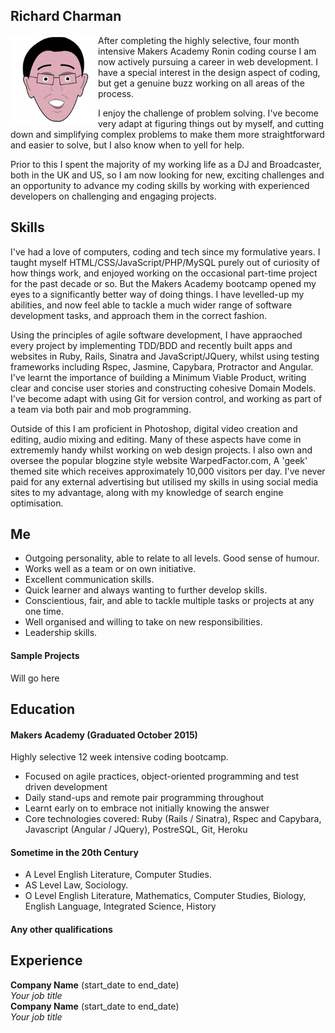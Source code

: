 ## Richard Charman

<img align="left" src="public/me.jpg" width="140px">
After completing the highly selective, four month intensive Makers Academy Ronin coding course I am now actively pursuing a career in web development. I have a special interest in the design aspect of coding, but get a genuine buzz working on all areas of the process.

I enjoy the challenge of problem solving. I've become very adapt at figuring things out by myself, and cutting down and simplifying complex problems to make them more straightforward and easier to solve, but I also know when to yell for help.

Prior to this I spent the majority of my working life as a DJ and Broadcaster, both in the UK and US, so I am now looking for new, exciting challenges and an opportunity to advance my coding skills by working with experienced developers on challenging and engaging projects.

## Skills

I've had a love of computers, coding and tech since my formulative years. I taught myself HTML/CSS/JavaScript/PHP/MySQL purely out of curiosity of how things work, and enjoyed working on the occasional part-time project for the past decade or so. But the Makers Academy bootcamp opened my eyes to a significantly better way of doing things. I have levelled-up my abilities, and now feel able to tackle a much wider range of software development tasks, and approach them in the correct fashion.

Using the principles of agile software development, I have appraoched every project by implementing TDD/BDD and recently built apps and websites in Ruby, Rails, Sinatra and JavaScript/JQuery, whilst using testing frameworks including Rspec, Jasmine, Capybara, Protractor and Angular. I've learnt the importance of building a Minimum Viable Product, writing clear and concise user stories and constructing cohesive Domain Models. I've become adapt with using Git for version control, and working as part of a team via both pair and mob programming.

Outside of this I am proficient in Photoshop, digital video creation and editing, audio mixing and editing. Many of these aspects have come in extrememly handy whilst working on web design projects. I also own and oversee the popular blogzine style website WarpedFactor.com, A 'geek' themed site which receives approximately 10,000 visitors per day. I've never paid for any external advertising but utilised my skills in using social media sites to my advantage, along with my knowledge of search engine optimisation.

## Me
- Outgoing personality, able to relate to all levels. Good sense of humour.
- Works well as a team or on own initiative.
- Excellent communication skills.
- Quick learner and always wanting to further develop skills.
- Conscientious, fair, and able to tackle multiple tasks or projects at any one time.
- Well organised and willing to take on new responsibilities.
- Leadership skills.

#### Sample Projects

Will go here

## Education

#### Makers Academy (Graduated October 2015)

Highly selective 12 week intensive coding bootcamp.
- Focused on agile practices, object-oriented programming and test driven development
- Daily stand-ups and remote pair programming throughout
- Learnt early on to embrace not initially knowing the answer
- Core technologies covered: Ruby (Rails / Sinatra), Rspec and Capybara, Javascript (Angular / JQuery), PostreSQL, Git, Heroku

#### Sometime in the 20th Century

- A Level English Literature, Computer Studies.
- AS Level Law, Sociology.
- O Level English Literature, Mathematics, Computer Studies, Biology, English Language, Integrated Science, History

#### Any other qualifications

## Experience

**Company Name** (start_date to end_date)    
*Your job title*  
**Company Name** (start_date to end_date)   
*Your job title*  
